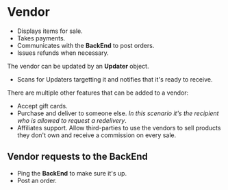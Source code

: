 # Vendor

  * Displays items for sale.
  * Takes payments.
  * Communicates with the **BackEnd** to post orders.
  * Issues refunds when necessary.

The vendor can be updated by an **Updater** object.

  * Scans for Updaters targetting it and notifies that it's ready to receive.

There are multiple other features that can be added to a vendor: 

  * Accept gift cards.
  * Purchase and deliver to someone else. *In this scenario it's the recipient who is allowed to request a redelivery*.
  * Affiliates support. Allow third-parties to use the vendors to sell products they don't own and receive a commission on every sale.
  
## Vendor requests to the BackEnd

  * Ping the **BackEnd** to make sure it's up.
  * Post an order.
